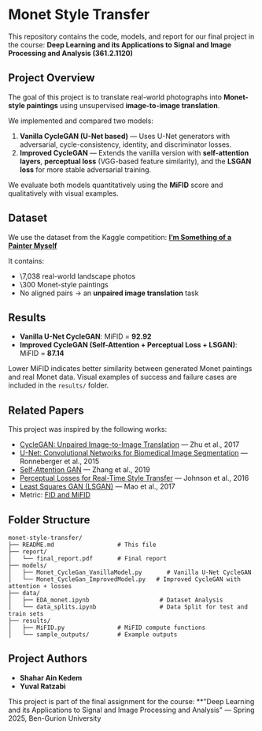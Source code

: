 # Monet Style Transfer

This repository contains the code, models, and report for our final project in the course:
**Deep Learning and its Applications to Signal and Image Processing and Analysis (361.2.1120)**

## Project Overview

The goal of this project is to translate real-world photographs into **Monet-style paintings** using unsupervised **image-to-image translation**.

We implemented and compared two models:

1. **Vanilla CycleGAN (U-Net based)** — Uses U-Net generators with adversarial, cycle-consistency, identity, and discriminator losses.
2. **Improved CycleGAN** — Extends the vanilla version with **self-attention layers**, **perceptual loss** (VGG-based feature similarity), and the **LSGAN loss** for more stable adversarial training.

We evaluate both models quantitatively using the **MiFID** score and qualitatively with visual examples.

## Dataset

We use the dataset from the Kaggle competition:
**[I’m Something of a Painter Myself](https://www.kaggle.com/competitions/gan-getting-started)**

It contains:

* \7,038 real-world landscape photos
* \300 Monet-style paintings
* No aligned pairs → an **unpaired image translation** task

## Results

* **Vanilla U-Net CycleGAN**: MiFID = **92.92**
* **Improved CycleGAN (Self-Attention + Perceptual Loss + LSGAN)**: MiFID = **87.14**

Lower MiFID indicates better similarity between generated Monet paintings and real Monet data. Visual examples of success and failure cases are included in the `results/` folder.

## Related Papers

This project was inspired by the following works:

* [CycleGAN: Unpaired Image-to-Image Translation](https://arxiv.org/abs/1703.10593) — Zhu et al., 2017
* [U-Net: Convolutional Networks for Biomedical Image Segmentation](https://arxiv.org/abs/1505.04597) — Ronneberger et al., 2015
* [Self-Attention GAN](https://arxiv.org/abs/1805.08318) — Zhang et al., 2019
* [Perceptual Losses for Real-Time Style Transfer](https://arxiv.org/abs/1603.08155) — Johnson et al., 2016
* [Least Squares GAN (LSGAN)](https://arxiv.org/abs/1611.04076) — Mao et al., 2017
* Metric: [FID and MiFID](https://arxiv.org/abs/2002.09797)

## Folder Structure

```
monet-style-transfer/
├── README.md                  # This file
├── report/
│   └── final_report.pdf       # Final report
├── models/
│   ├── Monet_CycleGan_VanillaModel.py       # Vanilla U-Net CycleGAN
│   └── Monet_CycleGan_ImprovedModel.py   # Improved CycleGAN with attention + losses
├── data/
│   ├── EDA_monet.ipynb                    # Dataset Analysis
│   └── data_splits.ipynb                  # Data Split for test and train sets
├── results/
│   ├── MiFID.py               # MiFID compute functions
│   └── sample_outputs/        # Example outputs
```

## Project Authors

* **Shahar Ain Kedem**
* **Yuval Ratzabi**

This project is part of the final assignment for the course:
\*\*"Deep Learning and its Applications to Signal and Image Processing and Analysis" — Spring 2025, Ben-Gurion University
